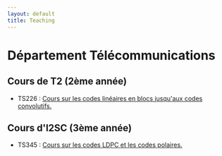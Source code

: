 ```yaml
---
layout: default
title: Teaching
---
```

# Département Télécommunications
## Cours de T2 (2ème année)

- TS226 : [Cours sur les codes linéaires en blocs jusqu'aux codes convolutifs. ](ts226.md)

## Cours d'I2SC (3ème année)

- TS345 : [Cours sur les codes LDPC et les codes polaires. ](ts345.md)